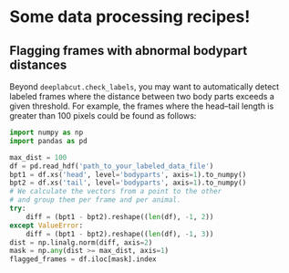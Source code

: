 # Some data processing recipes!

## Flagging frames with abnormal bodypart distances

Beyond `deeplabcut.check_labels`, you may want to automatically detect
labeled frames where the distance between two body parts exceeds a
given threshold. For example, the frames where the head–tail length
is greater than 100 pixels could be found as follows:

```python
import numpy as np
import pandas as pd

max_dist = 100
df = pd.read_hdf('path_to_your_labeled_data_file')
bpt1 = df.xs('head', level='bodyparts', axis=1).to_numpy()
bpt2 = df.xs('tail', level='bodyparts', axis=1).to_numpy()
# We calculate the vectors from a point to the other
# and group them per frame and per animal.
try:
    diff = (bpt1 - bpt2).reshape((len(df), -1, 2))
except ValueError:
    diff = (bpt1 - bpt2).reshape((len(df), -1, 3))
dist = np.linalg.norm(diff, axis=2)
mask = np.any(dist >= max_dist, axis=1)
flagged_frames = df.iloc[mask].index
```
